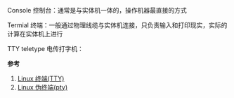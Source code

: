 Console 控制台：通常是与实体机一体的，操作机器最直接的方式

Termial 终端：一般通过物理线缆与实体机连接，只负责输入和打印现实，实际的计算在实体机上进行

TTY teletype 电传打字机：

**参考**

1. [Linux 终端(TTY)](https://www.cnblogs.com/sparkdev/p/11460821.html)
2. [Linux 伪终端(pty)](https://www.cnblogs.com/sparkdev/p/11605804.html)
